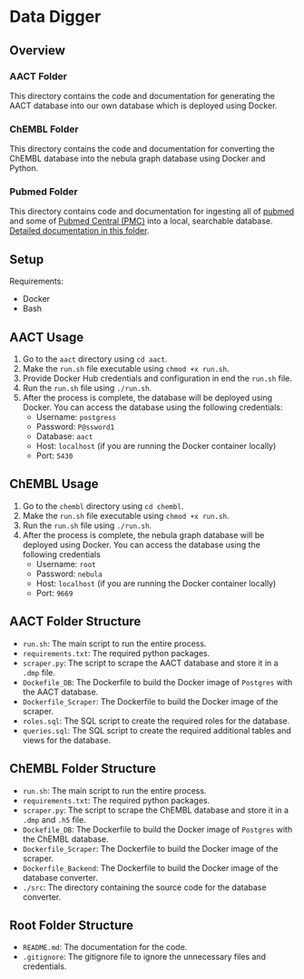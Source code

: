 # Data Digger

## Overview

### AACT Folder
This directory contains the code and documentation for generating the AACT database into our own database which is deployed using Docker.

### ChEMBL Folder
This directory contains the code and documentation for converting the ChEMBL database into the nebula graph database using Docker and Python.

### Pubmed Folder
This directory contains code and documentation for ingesting all of [pubmed](https://pmc.ncbi.nlm.nih.gov/) and some of [Pubmed Central (PMC)](https://pmc.ncbi.nlm.nih.gov/) into a local, searchable database. [Detailed documentation in this folder](pubmed/README.md).

## Setup
Requirements:
- Docker
- Bash

## AACT Usage
1. Go to the `aact` directory using `cd aact`.
2. Make the `run.sh` file executable using `chmod +x run.sh`.
3. Provide Docker Hub credentials and configuration in end the `run.sh` file.
4. Run the `run.sh` file using `./run.sh`.
5. After the process is complete, the database will be deployed using Docker. You can access the database using the following credentials:
    - Username: `postgress`
    - Password: `P@ssword1`
    - Database: `aact`
    - Host: `localhost` (if you are running the Docker container locally)
    - Port: `5430`


## ChEMBL Usage
1. Go to the `chembl` directory using `cd chembl`.
2. Make the `run.sh` file executable using `chmod +x run.sh`.
3. Run the `run.sh` file using `./run.sh`.
4. After the process is complete, the nebula graph database will be deployed using Docker. You can access the database using the following credentials
    - Username: `root`
    - Password: `nebula`
    - Host: `localhost` (if you are running the Docker container locally)
    - Port: `9669`

## AACT Folder Structure
- `run.sh`: The main script to run the entire process.
- `requirements.txt`: The required python packages.
- `scraper.py`: The script to scrape the AACT database and store it in a `.dmp` file.
- `Dockefile_DB`: The Dockerfile to build the Docker image of `Postgres` with the AACT database.
- `Dockerfile_Scraper`: The Dockerfile to build the Docker image of the scraper.
- `roles.sql`: The SQL script to create the required roles for the database.
- `queries.sql`: The SQL script to create the required additional tables and views for the database.


## ChEMBL Folder Structure
- `run.sh`: The main script to run the entire process.
- `requirements.txt`: The required python packages.
- `scraper.py`: The script to scrape the ChEMBL database and store it in a `.dmp` and `.h5` file.
- `Dockefile_DB`: The Dockerfile to build the Docker image of `Postgres` with the ChEMBL database.
- `Dockerfile_Scraper`: The Dockerfile to build the Docker image of the scraper.
- `Dockerfile_Backend`: The Dockerfile to build the Docker image of the database converter.
- `./src`: The directory containing the source code for the database converter.


## Root Folder Structure
- `README.md`: The documentation for the code.
- `.gitignore`: The gitignore file to ignore the unnecessary files and credentials.
